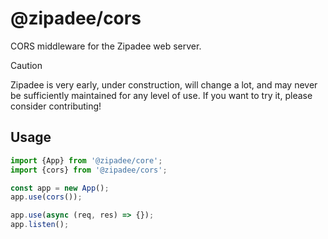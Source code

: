 # @zipadee/cors

CORS middleware for the Zipadee web server.

> [!CAUTION]
> 
> Zipadee is very early, under construction, will change a lot, and may never be
> sufficiently maintained for any level of use. If you want to try it, please
> consider contributing!

## Usage

```ts
import {App} from '@zipadee/core';
import {cors} from '@zipadee/cors';

const app = new App();
app.use(cors());

app.use(async (req, res) => {});
app.listen();
```
